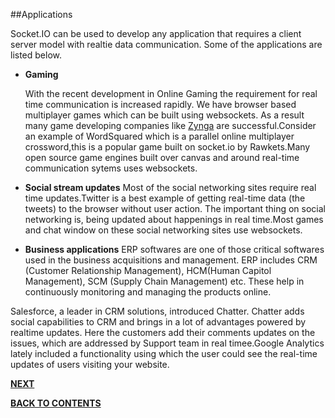 ##Applications

Socket.IO can be used to develop any application that requires a client server model with realtie data communication.
Some of the applications are listed below.

* **Gaming**

    With the recent development in Online Gaming the requirement for real time communication is increased rapidly. We have browser based multiplayer games which can be built using websockets. As a result many game developing companies like [Zynga](https://www.zynga.com/) are successful.Consider an example of WordSquared which is a parallel online multiplayer crossword,this is a popular game built on socket.io by Rawkets.Many open source game engines built over canvas and around real-time communication sytems uses websockets.
* **Social stream updates**
  Most of the social networking sites require real time updates.Twitter is a best example of getting real-time data (the tweets) to the browser without user action. The important thing on social networking is, being updated about happenings in real time.Most games and chat window on these social networking sites use websockets.

* **Business applications**
  ERP softwares are one of those critical softwares used in the business acquisitions and management. ERP includes CRM (Customer Relationship Management), HCM(Human Capitol Management), SCM (Supply Chain Management) etc. These help in continuously monitoring and managing the products online.

Salesforce, a leader in CRM solutions, introduced Chatter. Chatter adds social capabilities to CRM and brings in a lot of advantages powered by realtime updates. Here the customers add their comments updates on the issues, which are addressed by Support team in real timee.Google Analytics lately included a functionality using which the user could see the real-time updates of users visiting your website.









[**NEXT**](https://github.com/sharathvontari/Socket.io/blob/master/Conclusion.md)     

[**BACK TO CONTENTS**](https://github.com/sharathvontari/Socket.io/blob/master/README.md)
